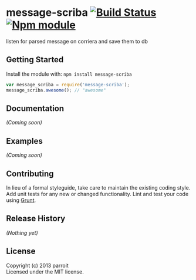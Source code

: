 # message-scriba [![Build Status](https://secure.travis-ci.org/parroit/message-scriba.png?branch=master)](http://travis-ci.org/parroit/message-scriba) [![Npm module](https://badge.fury.io/js/message-scriba.png)](https://npmjs.org/package/message-scriba)

listen for parsed message on corriera and save them to db

## Getting Started
Install the module with: `npm install message-scriba`

```javascript
var message_scriba = require('message-scriba');
message_scriba.awesome(); // "awesome"
```

## Documentation
_(Coming soon)_

## Examples
_(Coming soon)_

## Contributing
In lieu of a formal styleguide, take care to maintain the existing coding style. Add unit tests for any new or changed functionality. Lint and test your code using [Grunt](http://gruntjs.com/).

## Release History
_(Nothing yet)_

## License
Copyright (c) 2013 parroit  
Licensed under the MIT license.

